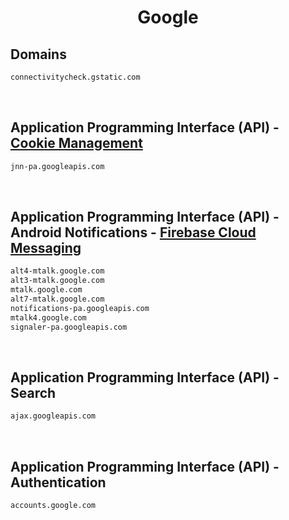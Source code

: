 


<h1 align="center">Google</h1>  


## Domains


```html
connectivitycheck.gstatic.com
```  

<br>

## Application Programming Interface (API) - [Cookie Management](https://tipsforefficiency.com/jnn-pa-googleapis-com/)


```html
jnn-pa.googleapis.com
```  

<br>

## Application Programming Interface (API) - Android Notifications - [Firebase Cloud Messaging](https://firebase.google.com/docs/cloud-messaging/)


```html
alt4-mtalk.google.com
alt3-mtalk.google.com
mtalk.google.com
alt7-mtalk.google.com
notifications-pa.googleapis.com
mtalk4.google.com
signaler-pa.googleapis.com
```  

<br>

## Application Programming Interface (API) - Search


```html
ajax.googleapis.com
```  

<br>

## Application Programming Interface (API) - Authentication


```html
accounts.google.com
```  

<br>
